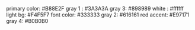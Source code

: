 primary color: #B88E2F
gray 1 : #3A3A3A
gray 3: #898989
white : #ffffff
light bg: #F4F5F7
font color: #333333
gray 2: #616161
red accent: #E97171
gray 4: #B0B0B0

